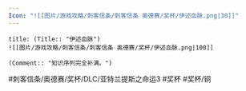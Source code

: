 ```yaml
---
Icon: "![[图片/游戏攻略/刺客信条/刺客信条 奥德赛/奖杯/伊述血脉.png|30]]"
---
```

```ad-common-bronze-trophy
title: (Title:: "伊述血脉")
![[图片/游戏攻略/刺客信条/刺客信条 奥德赛/奖杯/伊述血脉.png|100]]

(Comment:: "知识序列完全补满。")
```

#刺客信条/奥德赛/奖杯/DLC/亚特兰提斯之命运3 #奖杯 #奖杯/铜
